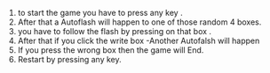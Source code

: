 
1. to start the game you have to press any key .
2. After that a Autoflash will happen to one of those random 4 boxes.
3. you have to follow the flash by pressing on that box .
4. After that if you click the write box
   -Another Autofalsh will happen
5. If you press the wrong box then the game will End.
6. Restart by pressing any key.


